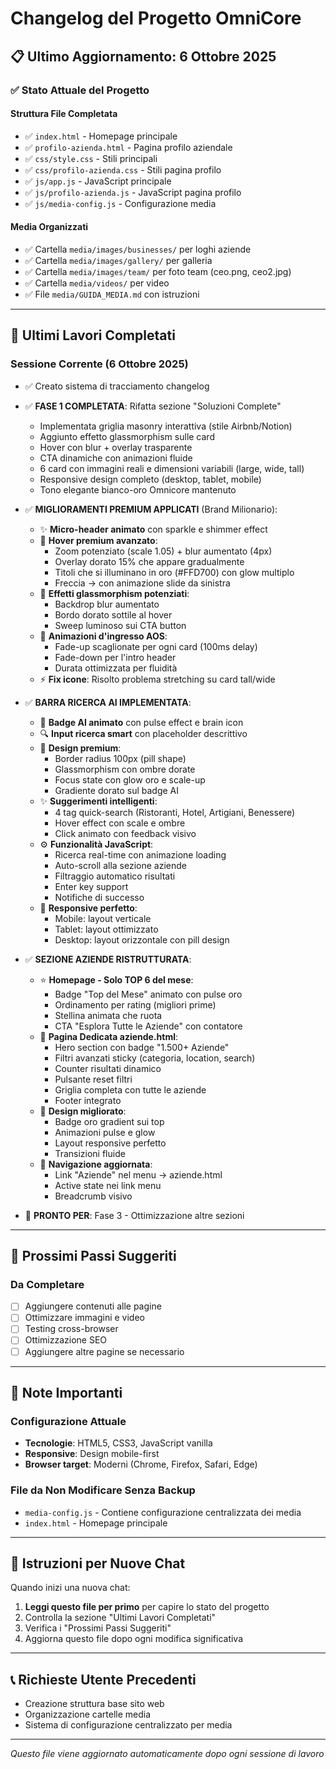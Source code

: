 # Changelog del Progetto OmniCore

## 📋 Ultimo Aggiornamento: 6 Ottobre 2025

### ✅ Stato Attuale del Progetto

#### Struttura File Completata
- ✅ `index.html` - Homepage principale
- ✅ `profilo-azienda.html` - Pagina profilo aziendale
- ✅ `css/style.css` - Stili principali
- ✅ `css/profilo-azienda.css` - Stili pagina profilo
- ✅ `js/app.js` - JavaScript principale
- ✅ `js/profilo-azienda.js` - JavaScript pagina profilo
- ✅ `js/media-config.js` - Configurazione media

#### Media Organizzati
- ✅ Cartella `media/images/businesses/` per loghi aziende
- ✅ Cartella `media/images/gallery/` per galleria
- ✅ Cartella `media/images/team/` per foto team (ceo.png, ceo2.jpg)
- ✅ Cartella `media/videos/` per video
- ✅ File `media/GUIDA_MEDIA.md` con istruzioni

---

## 📝 Ultimi Lavori Completati

### Sessione Corrente (6 Ottobre 2025)
- ✅ Creato sistema di tracciamento changelog
- ✅ **FASE 1 COMPLETATA**: Rifatta sezione "Soluzioni Complete"
  - Implementata griglia masonry interattiva (stile Airbnb/Notion)
  - Aggiunto effetto glassmorphism sulle card
  - Hover con blur + overlay trasparente
  - CTA dinamiche con animazioni fluide
  - 6 card con immagini reali e dimensioni variabili (large, wide, tall)
  - Responsive design completo (desktop, tablet, mobile)
  - Tono elegante bianco-oro Omnicore mantenuto
  
- ✅ **MIGLIORAMENTI PREMIUM APPLICATI** (Brand Milionario):
  - ✨ **Micro-header animato** con sparkle e shimmer effect
  - 🎯 **Hover premium avanzato**:
    - Zoom potenziato (scale 1.05) + blur aumentato (4px)
    - Overlay dorato 15% che appare gradualmente
    - Titoli che si illuminano in oro (#FFD700) con glow multiplo
    - Freccia → con animazione slide da sinistra
  - 🌟 **Effetti glassmorphism potenziati**:
    - Backdrop blur aumentato
    - Bordo dorato sottile al hover
    - Sweep luminoso sui CTA button
  - 🚀 **Animazioni d'ingresso AOS**:
    - Fade-up scaglionate per ogni card (100ms delay)
    - Fade-down per l'intro header
    - Durata ottimizzata per fluidità
  - ⚡ **Fix icone**: Risolto problema stretching su card tall/wide

- ✅ **BARRA RICERCA AI IMPLEMENTATA**:
  - 🤖 **Badge AI animato** con pulse effect e brain icon
  - 🔍 **Input ricerca smart** con placeholder descrittivo
  - 🎨 **Design premium**:
    - Border radius 100px (pill shape)
    - Glassmorphism con ombre dorate
    - Focus state con glow oro e scale-up
    - Gradiente dorato sul badge AI
  - ✨ **Suggerimenti intelligenti**:
    - 4 tag quick-search (Ristoranti, Hotel, Artigiani, Benessere)
    - Hover effect con scale e ombre
    - Click animato con feedback visivo
  - ⚙️ **Funzionalità JavaScript**:
    - Ricerca real-time con animazione loading
    - Auto-scroll alla sezione aziende
    - Filtraggio automatico risultati
    - Enter key support
    - Notifiche di successo
  - 📱 **Responsive perfetto**:
    - Mobile: layout verticale
    - Tablet: layout ottimizzato
    - Desktop: layout orizzontale con pill design

- ✅ **SEZIONE AZIENDE RISTRUTTURATA**:
  - ⭐ **Homepage - Solo TOP 6 del mese**:
    - Badge "Top del Mese" animato con pulse oro
    - Ordinamento per rating (migliori prime)
    - Stellina animata che ruota
    - CTA "Esplora Tutte le Aziende" con contatore
  - 📄 **Pagina Dedicata aziende.html**:
    - Hero section con badge "1.500+ Aziende"
    - Filtri avanzati sticky (categoria, location, search)
    - Counter risultati dinamico
    - Pulsante reset filtri
    - Griglia completa con tutte le aziende
    - Footer integrato
  - 🎨 **Design migliorato**:
    - Badge oro gradient sui top
    - Animazioni pulse e glow
    - Layout responsive perfetto
    - Transizioni fluide
  - 🔗 **Navigazione aggiornata**:
    - Link "Aziende" nel menu → aziende.html
    - Active state nei link menu
    - Breadcrumb visivo
  
- 📌 **PRONTO PER**: Fase 3 - Ottimizzazione altre sezioni

---

## 🎯 Prossimi Passi Suggeriti

### Da Completare
- [ ] Aggiungere contenuti alle pagine
- [ ] Ottimizzare immagini e video
- [ ] Testing cross-browser
- [ ] Ottimizzazione SEO
- [ ] Aggiungere altre pagine se necessario

---

## 📝 Note Importanti

### Configurazione Attuale
- **Tecnologie**: HTML5, CSS3, JavaScript vanilla
- **Responsive**: Design mobile-first
- **Browser target**: Moderni (Chrome, Firefox, Safari, Edge)

### File da Non Modificare Senza Backup
- `media-config.js` - Contiene configurazione centralizzata dei media
- `index.html` - Homepage principale

---

## 🔄 Istruzioni per Nuove Chat

Quando inizi una nuova chat:
1. **Leggi questo file per primo** per capire lo stato del progetto
2. Controlla la sezione "Ultimi Lavori Completati"
3. Verifica i "Prossimi Passi Suggeriti"
4. Aggiorna questo file dopo ogni modifica significativa

---

## 📞 Richieste Utente Precedenti
- Creazione struttura base sito web
- Organizzazione cartelle media
- Sistema di configurazione centralizzato per media

---

*Questo file viene aggiornato automaticamente dopo ogni sessione di lavoro*
